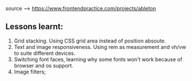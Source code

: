 source --> https://www.frontendpractice.com/projects/ableton 

## Lessons learnt:

1. Grid stacking. Using CSS grid area instead of position absoute.
2. Text and image responsiveness. Using rem as measurement and vh/vw to suite different devices.
3. Switching font faces, learning why some fonts won't work because of browser and os support.
4. Image filters;